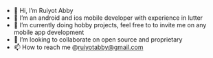- 👋 Hi, I’m Ruiyot Abby
- 👀 I’m an android and ios mobile developer with experience in lutter
- 🌱 I’m currently doing hobby projects, feel free to to invite me on any mobile app development
- 💞️ I’m looking to collaborate on open source and proprietary 
- 📫 How to reach me @ruiyotabby@gmail.com

<!---
ruiyotabby/ruiyotabby is a ✨ special ✨ repository because its `README.md` (this file) appears on your GitHub profile.
You can click the Preview link to take a look at your changes.
--->
